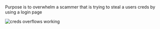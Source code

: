 
Purpose is to overwhelm a scammer that is trying to steal a users creds by using a login page

![creds overflows working](https://user-images.githubusercontent.com/46620390/165556789-72759915-d52f-44d8-9397-95b6862a0329.jpg)

